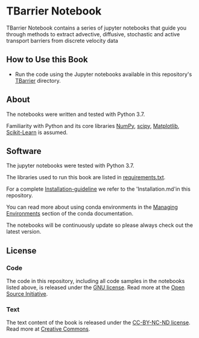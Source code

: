 # TBarrier Notebook

TBarrier Notebook contains a series of jupyter notebooks that guide you through methods to extract advective, diffusive, stochastic and active transport barriers from discrete velocity data

## How to Use this Book

- Run the code using the Jupyter notebooks available in this repository's [TBarrier](TBarrier) directory.

## About

The notebooks were written and tested with Python 3.7.

Familiarity with Python and its core libraries [NumPy](http://numpy.org), [scipy](https://scipy.org/), [Matplotlib](http://matplotlib.org), [Scikit-Learn](http://scikit-learn.org) is assumed.

## Software

The jupyter notebooks were tested with Python 3.7.

The libraries used to run this book are listed in [requirements.txt](requirements.txt).

For a complete [Installation-guideline](Installation.md) we refer to the 'Installation.md'in this repository.

You can read more about using conda environments in the [Managing Environments](http://conda.pydata.org/docs/using/envs.html) section of the conda documentation.

The notebooks will be continuously update so please always check out the latest version.

## License

### Code
The code in this repository, including all code samples in the notebooks listed above, is released under the [GNU license](LICENSE-CODE). Read more at the [Open Source Initiative](https://opensource.org/osd).

### Text
The text content of the book is released under the [CC-BY-NC-ND license](LICENSE-TEXT). Read more at [Creative Commons](https://creativecommons.org/licenses/by-nc-nd/3.0/us/legalcode).
